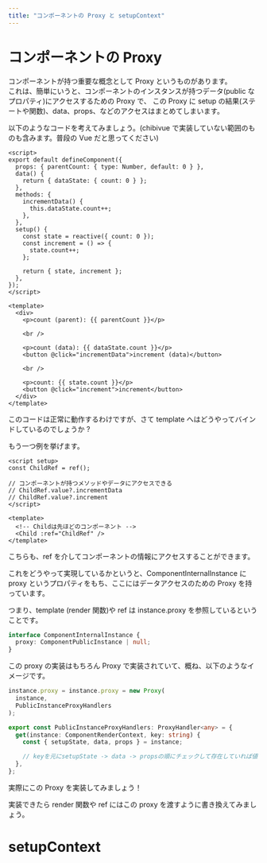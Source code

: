 ```yaml
---
title: "コンポーネントの Proxy と setupContext"
---
```


# コンポーネントの Proxy

コンポーネントが持つ重要な概念として Proxy というものがあります。  
これは、簡単にいうと、コンポーネントのインスタンスが持つデータ(public なプロパティ)にアクセスするための Proxy で、
この Proxy に setup の結果(ステートや関数)、data、props、などのアクセスはまとめてしまいます。

以下のようなコードを考えてみましょう。(chibivue で実装していない範囲のものも含みます。普段の Vue だと思ってください)

```vue
<script>
export default defineComponent({
  props: { parentCount: { type: Number, default: 0 } },
  data() {
    return { dataState: { count: 0 } };
  },
  methods: {
    incrementData() {
      this.dataState.count++;
    },
  },
  setup() {
    const state = reactive({ count: 0 });
    const increment = () => {
      state.count++;
    };

    return { state, increment };
  },
});
</script>

<template>
  <div>
    <p>count (parent): {{ parentCount }}</p>

    <br />

    <p>count (data): {{ dataState.count }}</p>
    <button @click="incrementData">increment (data)</button>

    <br />

    <p>count: {{ state.count }}</p>
    <button @click="increment">increment</button>
  </div>
</template>
```

このコードは正常に動作するわけですが、さて template へはどうやってバインドしているのでしょうか ?

もう一つ例を挙げます。

```vue
<script setup>
const ChildRef = ref();

// コンポーネントが持つメソッドやデータにアクセスできる
// ChildRef.value?.incrementData
// ChildRef.value?.increment
</script>

<template>
  <!-- Childは先ほどのコンポーネント -->
  <Child :ref="ChildRef" />
</template>
```

こちらも、ref を介してコンポーネントの情報にアクセスすることができます。

これをどうやって実現しているかというと、ComponentInternalInstance に proxy というプロパティをもち、ここにはデータアクセスのための Proxy を持っています。

つまり、template (render 関数)や ref は instance.proxy を参照しているということです。

```ts
interface ComponentInternalInstance {
  proxy: ComponentPublicInstance | null;
}
```

この proxy の実装はもちろん Proxy で実装されていて、概ね、以下のようなイメージです。

```ts
instance.proxy = instance.proxy = new Proxy(
  instance,
  PublicInstanceProxyHandlers
);

export const PublicInstanceProxyHandlers: ProxyHandler<any> = {
  get(instance: ComponentRenderContext, key: string) {
    const { setupState, data, props } = instance;

    // keyを元にsetupState -> data -> propsの順にチェックして存在していれば値を返す
  },
};
```

実際にこの Proxy を実装してみましょう！

実装できたら render 関数や ref にはこの proxy を渡すように書き換えてみましょう。

# setupContext
